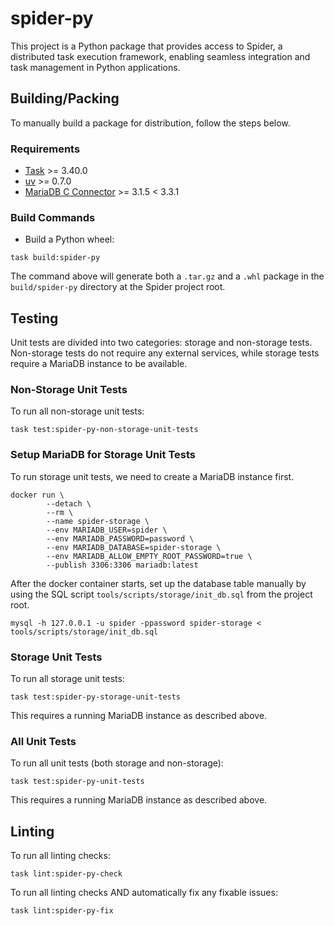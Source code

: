 # spider-py

This project is a Python package that provides access to Spider, a distributed task execution
framework, enabling seamless integration and task management in Python applications.

## Building/Packing

To manually build a package for distribution, follow the steps below.

### Requirements

* [Task] >= 3.40.0
* [uv] >= 0.7.0
* [MariaDB C Connector] >= 3.1.5 < 3.3.1

### Build Commands

* Build a Python wheel:

```shell
task build:spider-py
```

The command above will generate both a `.tar.gz` and a `.whl` package in the `build/spider-py`
directory at the Spider project root.

## Testing

Unit tests are divided into two categories: storage and non-storage tests. Non-storage tests do not
require any external services, while storage tests require a MariaDB instance to be available.

### Non-Storage Unit Tests

To run all non-storage unit tests:

```shell
task test:spider-py-non-storage-unit-tests
```

### Setup MariaDB for Storage Unit Tests

To run storage unit tests, we need to create a MariaDB instance first.

```shell
docker run \
        --detach \
        --rm \
        --name spider-storage \
        --env MARIADB_USER=spider \
        --env MARIADB_PASSWORD=password \
        --env MARIADB_DATABASE=spider-storage \
        --env MARIADB_ALLOW_EMPTY_ROOT_PASSWORD=true \
        --publish 3306:3306 mariadb:latest
```

After the docker container starts, set up the database table manually by using the SQL script
`tools/scripts/storage/init_db.sql` from the project root.

```shell
mysql -h 127.0.0.1 -u spider -ppassword spider-storage < tools/scripts/storage/init_db.sql
```

### Storage Unit Tests

To run all storage unit tests:

```shell
task test:spider-py-storage-unit-tests
```

This requires a running MariaDB instance as described above.

### All Unit Tests

To run all unit tests (both storage and non-storage):

```shell
task test:spider-py-unit-tests
```

This requires a running MariaDB instance as described above.

## Linting

To run all linting checks:

```shell
task lint:spider-py-check
```

To run all linting checks AND automatically fix any fixable issues:

```shell
task lint:spider-py-fix
```

[Task]: https://taskfile.dev
[uv]: https://docs.astral.sh/uv/
[MariaDB C Connector]: https://mariadb.com/docs/connectors/mariadb-connector-c